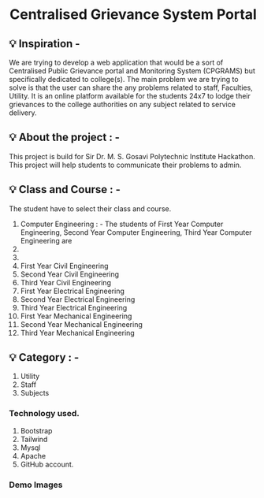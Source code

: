 <h1 align="center"> Centralised Grievance System Portal </h1>

## 💡 Inspiration -
We are trying to develop a web application that would be a sort of Centralised Public Grievance portal and Monitoring System (CPGRAMS) but specifically dedicated to college(s). The main problem we are trying to solve is that the user can share the any problems related to staff, Faculties, Utility. It is an online platform available for the students 24x7 to lodge their grievances to the college authorities on any subject related to service delivery.

## 💡 About the project : -
This project is build for Sir Dr. M. S. Gosavi Polytechnic Institute Hackathon. This project will help students to communicate their problems to admin.

## 💡 Class and Course : -
The student have to select their class and course. 
1. Computer Engineering : - The students of First Year Computer Engineering,  Second Year Computer Engineering, Third Year Computer Engineering are 
2.
3. 
4. First Year Civil Engineering
5. Second Year Civil Engineering
6. Third Year Civil Engineering
7. First Year Electrical Engineering
8. Second Year Electrical Engineering
9. Third Year Electrical Engineering
10. First Year Mechanical Engineering 
11. Second Year Mechanical Engineering
12. Third Year Mechanical Engineering

## 💡 Category  : -
1. Utility
2. Staff
3. Subjects
### Technology used.
1. Bootstrap
2. Tailwind
3. Mysql
4. Apache
5. GitHub account.


### Demo Images


